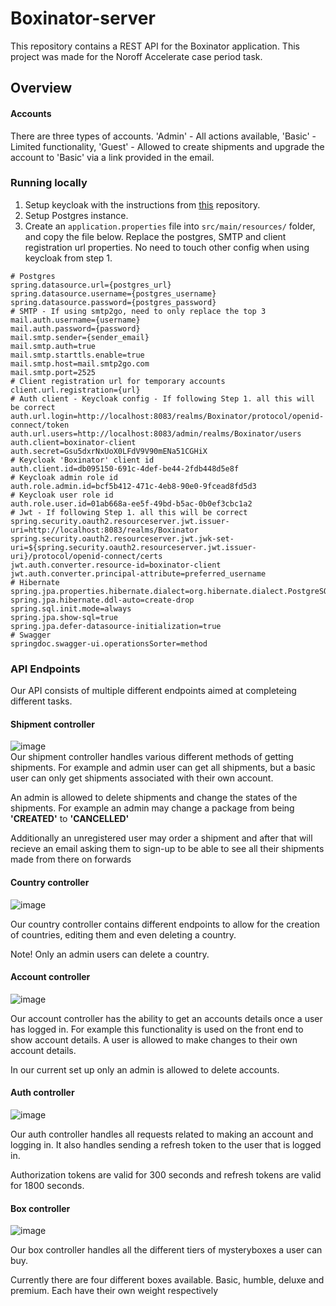 # Boxinator-server

This repository contains a REST API for the Boxinator application. This project was made for the Noroff Accelerate case period task.

## Overview

#### Accounts

There are three types of accounts. 'Admin' - All actions available, 'Basic' - Limited functionality, 'Guest' - Allowed
to create shipments and upgrade the account to 'Basic' via a link provided in the email.

### Running locally

1. Setup keycloak with the instructions from [this](https://github.com/EaCase/keycloak-docker-compose) repository.
2. Setup Postgres instance.
3. Create an `application.properties` file into `src/main/resources/` folder, and copy the file below. Replace the
   postgres, SMTP and client registration url properties. No need to touch other config when using keycloak from step 1.

```properties
# Postgres
spring.datasource.url={postgres_url}
spring.datasource.username={postgres_username}
spring.datasource.password={postgres_password}
# SMTP - If using smtp2go, need to only replace the top 3
mail.auth.username={username}
mail.auth.password={password}
mail.smtp.sender={sender_email}
mail.smtp.auth=true
mail.smtp.starttls.enable=true
mail.smtp.host=mail.smtp2go.com
mail.smtp.port=2525
# Client registration url for temporary accounts
client.url.registration={url}
# Auth client - Keycloak config - If following Step 1. all this will be correct
auth.url.login=http://localhost:8083/realms/Boxinator/protocol/openid-connect/token
auth.url.users=http://localhost:8083/admin/realms/Boxinator/users
auth.client=boxinator-client
auth.secret=Gsu5dxrNxUoX0LFdV9V90mENa51CGHiX
# Keycloak 'Boxinator' client id
auth.client.id=db095150-691c-4def-be44-2fdb448d5e8f
# Keycloak admin role id
auth.role.admin.id=bcf5b412-471c-4eb8-90e0-9fcead8fd5d3
# Keycloak user role id
auth.role.user.id=01ab668a-ee5f-49bd-b5ac-0b0ef3cbc1a2
# Jwt - If following Step 1. all this will be correct
spring.security.oauth2.resourceserver.jwt.issuer-uri=http://localhost:8083/realms/Boxinator
spring.security.oauth2.resourceserver.jwt.jwk-set-uri=${spring.security.oauth2.resourceserver.jwt.issuer-uri}/protocol/openid-connect/certs
jwt.auth.converter.resource-id=boxinator-client
jwt.auth.converter.principal-attribute=preferred_username
# Hibernate
spring.jpa.properties.hibernate.dialect=org.hibernate.dialect.PostgreSQLDialect
spring.jpa.hibernate.ddl-auto=create-drop
spring.sql.init.mode=always
spring.jpa.show-sql=true
spring.jpa.defer-datasource-initialization=true
# Swagger
springdoc.swagger-ui.operationsSorter=method
```

### API Endpoints

Our API consists of multiple different endpoints aimed at completeing different tasks.

#### Shipment controller 
![image](https://user-images.githubusercontent.com/89595592/227528566-209f9731-b29f-4f21-b1af-dbbe84dfe233.png)
<br/>
Our shipment controller handles various different methods of getting shipments. For example and admin user can get all shipments, but a basic user can only get shipments associated with their own account.
<br/>

An admin is allowed to delete shipments and change the states of the shipments. For example an admin may change a package from being <b>'CREATED'</b> to <b>'CANCELLED'</b>

Additionally an unregistered user may order a shipment and after that will recieve an email asking them to sign-up to be able to see all their shipments made from there on forwards

#### Country controller
![image](https://user-images.githubusercontent.com/89595592/227530222-a65b94e9-803c-40cb-8ce7-c1bf4ce73fd5.png)

Our country controller contains different endpoints to allow for the creation of countries, editing them and even deleting a country.

Note! Only an admin users can delete a country. 

#### Account controller 
![image](https://user-images.githubusercontent.com/89595592/227535209-b71f83e3-4bfa-4fab-90ce-3aa2c92603e0.png)

Our account controller has the ability to get an accounts details once a user has logged in. For example this functionality is used on the front end to show account details. A user is allowed to make changes to their own account details.

In our current set up only an admin is allowed to delete accounts.

#### Auth controller 
![image](https://user-images.githubusercontent.com/89595592/227536400-f1784670-27bf-4763-9222-9acc5ef540de.png)

Our auth controller handles all requests related to making an account and logging in. It also handles sending a refresh token to the user that is logged in.

Authorization tokens are valid for 300 seconds and refresh tokens are valid for 1800 seconds.

#### Box controller
![image](https://user-images.githubusercontent.com/89595592/227537157-e31ea863-53c1-4241-85be-aa7038cdab1a.png)

Our box controller handles all the different tiers of mysteryboxes a user can buy.

Currently there are four different boxes available. Basic, humble, deluxe and premium. Each have their own weight respectively 

